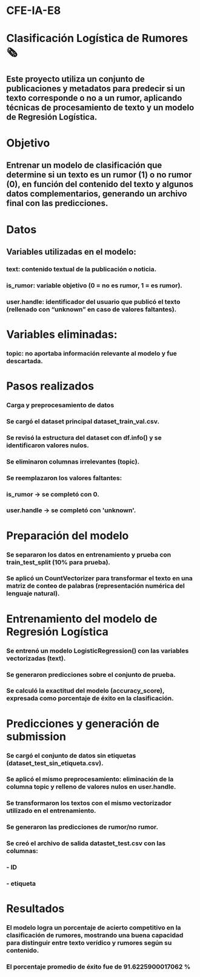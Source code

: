 # CFE-IA-E8

# Clasificación Logística de Rumores 🗞️

## Este proyecto utiliza un conjunto de publicaciones y metadatos para predecir si un texto corresponde o no a un rumor, aplicando técnicas de procesamiento de texto y un modelo de Regresión Logística.

# Objetivo

## Entrenar un modelo de clasificación que determine si un texto es un rumor (1) o no rumor (0), en función del contenido del texto y algunos datos complementarios, generando un archivo final con las predicciones.

# Datos

## Variables utilizadas en el modelo:

### text: contenido textual de la publicación o noticia.

### is_rumor: variable objetivo (0 = no es rumor, 1 = es rumor).

### user.handle: identificador del usuario que publicó el texto (rellenado con “unknown” en caso de valores faltantes).

# Variables eliminadas:

### topic: no aportaba información relevante al modelo y fue descartada.

# Pasos realizados
### Carga y preprocesamiento de datos

### Se cargó el dataset principal dataset_train_val.csv.

### Se revisó la estructura del dataset con df.info() y se identificaron valores nulos.

### Se eliminaron columnas irrelevantes (topic).

### Se reemplazaron los valores faltantes:

### is_rumor → se completó con 0.

### user.handle → se completó con 'unknown'.

# Preparación del modelo

### Se separaron los datos en entrenamiento y prueba con train_test_split (10% para prueba).

### Se aplicó un CountVectorizer para transformar el texto en una matriz de conteo de palabras (representación numérica del lenguaje natural).

# Entrenamiento del modelo de Regresión Logística

### Se entrenó un modelo LogisticRegression() con las variables vectorizadas (text).

### Se generaron predicciones sobre el conjunto de prueba.

### Se calculó la exactitud del modelo (accuracy_score), expresada como porcentaje de éxito en la clasificación.

# Predicciones y generación de submission

### Se cargó el conjunto de datos sin etiquetas (dataset_test_sin_etiqueta.csv).

### Se aplicó el mismo preprocesamiento: eliminación de la columna topic y relleno de valores nulos en user.handle.

### Se transformaron los textos con el mismo vectorizador utilizado en el entrenamiento.

### Se generaron las predicciones de rumor/no rumor.

### Se creó el archivo de salida datastet_test.csv con las columnas:
### - ID
### - etiqueta

# Resultados

### El modelo logra un porcentaje de acierto competitivo en la clasificación de rumores, mostrando una buena capacidad para distinguir entre texto verídico y rumores según su contenido.

### El porcentaje promedio de éxito fue de  91.6225900017062 %

